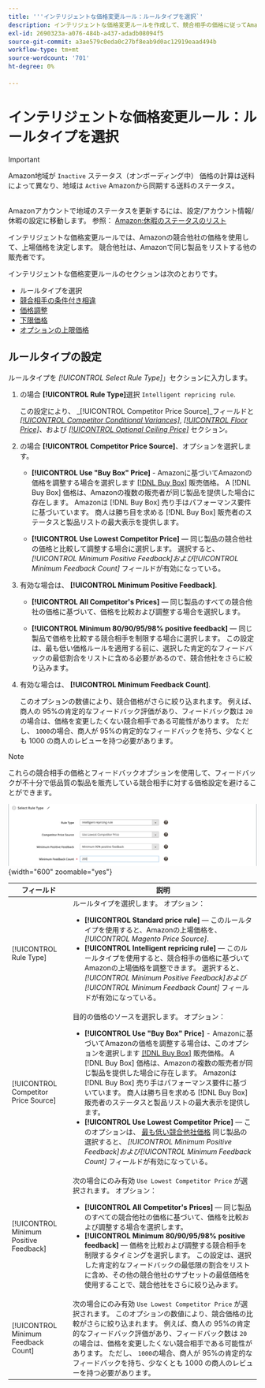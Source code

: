 ```yaml
---
title: '''インテリジェントな価格変更ルール：ルールタイプを選択`'
description: インテリジェントな価格変更ルールを作成して、競合相手の価格に従ってAmazonの上場価格を決定します。
exl-id: 2690323a-a076-484b-a437-adadb08094f5
source-git-commit: a3ae579c0eda0c27bf8eab9d0ac12919eaad494b
workflow-type: tm+mt
source-wordcount: '701'
ht-degree: 0%

---
```


# インテリジェントな価格変更ルール：ルールタイプを選択

>[!IMPORTANT]
>
>Amazon地域が `Inactive` ステータス（オンボーディング中） 価格の計算は送料によって異なり、地域は `Active` Amazonから同期する送料のステータス。<br><br>
>
>Amazonアカウントで地域のステータスを更新するには、設定/アカウント情報/休暇の設定に移動します。 参照： [Amazon:休暇のステータスのリスト](https://sellercentral.amazon.com/gp/help/help.html?itemID=200135620/&quot;target=&quot;_blank)

インテリジェントな価格変更ルールでは、Amazonの競合他社の価格を使用して、上場価格を決定します。 競合他社は、Amazonで同じ製品をリストする他の販売者です。

インテリジェントな価格変更ルールのセクションは次のとおりです。

- ルールタイプを選択
- [競合相手の条件付き相違](./competitor-conditional-variances.md)
- [価格調整](./price-adjustment.md)
- [下限価格](./floor-price.md)
- [オプションの上限価格](./optional-ceiling-price.md)

## ルールタイプの設定

ルールタイプを _[!UICONTROL Select Rule Type]_」セクションに入力します。

1. の場合 **[!UICONTROL Rule Type]**&#x200B;選択 `Intelligent repricing rule`.

   この設定により、 _[!UICONTROL Competitor Price Source]_フィールドと [_[!UICONTROL Competitor Conditional Variances]_](./competitor-conditional-variances.md), [_[!UICONTROL Floor Price]_](./floor-price.md)、および [_[!UICONTROL Optional Ceiling Price]_](./optional-ceiling-price.md) セクション。

1. の場合 **[!UICONTROL Competitor Price Source]**、オプションを選択します。

   - **[!UICONTROL Use "Buy Box" Price]** - Amazonに基づいてAmazonの価格を調整する場合を選択します [[!DNL Buy Box]](./buy-box-competitor-pricing.md) 販売価格。 A [!DNL Buy Box] 価格は、Amazonの複数の販売者が同じ製品を提供した場合に存在します。 Amazonは [!DNL Buy Box] 売り手はパフォーマンス要件に基づいています。 商人は勝ち目を求める [!DNL Buy Box] 販売者のステータスと製品リストの最大表示を提供します。

   - **[!UICONTROL Use Lowest Competitor Price]**  — 同じ製品の競合他社の価格と比較して調整する場合に選択します。 選択すると、 _[!UICONTROL Minimum Positive Feedback]_および_[!UICONTROL Minimum Feedback Count]_ フィールドが有効になっている。

1. 有効な場合は、 **[!UICONTROL Minimum Positive Feedback]**.

   - **[!UICONTROL All Competitor's Prices]**  — 同じ製品のすべての競合他社の価格に基づいて、価格を比較および調整する場合を選択します。

   - **[!UICONTROL Minimum 80/90/95/98% positive feedback]**  — 同じ製品で価格を比較する競合相手を制限する場合に選択します。 この設定は、最も低い価格ルールを適用する前に、選択した肯定的なフィードバックの最低割合をリストに含める必要があるので、競合他社をさらに絞り込みます。

1. 有効な場合は、 **[!UICONTROL Minimum Feedback Count]**.

   このオプションの数値により、競合価格がさらに絞り込まれます。 例えば、商人の 95%の肯定的なフィードバック評価があり、フィードバック数は `20`の場合は、価格を変更したくない競合相手である可能性があります。 ただし、 `1000`の場合、商人が 95%の肯定的なフィードバックを持ち、少なくとも 1000 の商人のレビューを持つ必要があります。

>[!NOTE]
>
>これらの競合相手の価格とフィードバックオプションを使用して、フィードバックが不十分で低品質の製品を販売している競合相手に対する価格設定を避けることができます。

![インテリジェントな価格変更ルール — ルールタイプの選択](assets/ob-intelligent-price-rule-type.png){width="600" zoomable="yes"}

| フィールド | 説明 |
|--- |--- |
| [!UICONTROL Rule Type] | ルールタイプを選択します。 オプション：<ul><li>**[!UICONTROL Standard price rule]**  — このルールタイプを使用すると、Amazonの上場価格を、 _[!UICONTROL Magento Price Source]_. </li><li>**[!UICONTROL Intelligent repricing rule]**  — このルールタイプを使用すると、競合相手の価格に基づいてAmazonの上場価格を調整できます。 選択すると、 _[!UICONTROL Minimum Positive Feedback]_および_[!UICONTROL Minimum Feedback Count]_ フィールドが有効になっている。</li></ul> |
| [!UICONTROL Competitor Price Source] | 目的の価格のソースを選択します。 オプション：<ul><li>**[!UICONTROL Use "Buy Box" Price]** - Amazonに基づいてAmazonの価格を調整する場合は、このオプションを選択します [[!DNL Buy Box]](./buy-box-competitor-pricing.md) 販売価格。 A [!DNL Buy Box] 価格は、Amazonの複数の販売者が同じ製品を提供した場合に存在します。 Amazonは [!DNL Buy Box] 売り手はパフォーマンス要件に基づいています。 商人は勝ち目を求める [!DNL Buy Box] 販売者のステータスと製品リストの最大表示を提供します。</li><li>**[!UICONTROL Use Lowest Competitor Price]**  — このオプションは、 [最も低い競合他社価格](./lowest-competitor-pricing.md) 同じ製品の 選択すると、 _[!UICONTROL Minimum Positive Feedback]_および_[!UICONTROL Minimum Feedback Count]_ フィールドが有効になっている。</li></ul> |
| [!UICONTROL Minimum Positive Feedback] | 次の場合にのみ有効 `Use Lowest Competitor Price` が選択されます。 オプション：<ul><li>**[!UICONTROL All Competitor's Prices]**  — 同じ製品のすべての競合他社の価格に基づいて、価格を比較および調整する場合を選択します。</li><li>**[!UICONTROL Minimum 80/90/95/98% positive feedback]**  — 価格を比較および調整する競合相手を制限するタイミングを選択します。 この設定は、選択した肯定的なフィードバックの最低限の割合をリストに含め、その他の競合他社のサブセットの最低価格を使用することで、競合他社をさらに絞り込みます。</li></ul> |
| [!UICONTROL Minimum Feedback Count] | 次の場合にのみ有効 `Use Lowest Competitor Price` が選択されます。 このオプションの数値により、競合価格の比較がさらに絞り込まれます。 例えば、商人の 95%の肯定的なフィードバック評価があり、フィードバック数は `20`の場合は、価格を変更したくない競合相手である可能性があります。 ただし、 `1000`の場合、商人が 95%の肯定的なフィードバックを持ち、少なくとも 1000 の商人のレビューを持つ必要があります。 |
